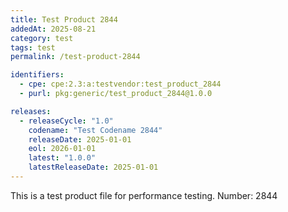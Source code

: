 ```yaml
---
title: Test Product 2844
addedAt: 2025-08-21
category: test
tags: test
permalink: /test-product-2844

identifiers:
  - cpe: cpe:2.3:a:testvendor:test_product_2844
  - purl: pkg:generic/test_product_2844@1.0.0

releases:
  - releaseCycle: "1.0"
    codename: "Test Codename 2844"
    releaseDate: 2025-01-01
    eol: 2026-01-01
    latest: "1.0.0"
    latestReleaseDate: 2025-01-01
---
```


This is a test product file for performance testing. Number: 2844
